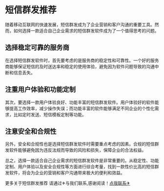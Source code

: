 # 短信群发推荐

随着移动互联网的快速发展，短信群发成为了企业营销和客户沟通的重要工具。然而，如何选择一款适合自己企业需求的短信群发软件成为了一个值得思考的问题。

## 选择稳定可靠的服务商

在选择短信群发软件时，首先要考虑的是服务商的稳定性和可靠性。一个好的服务商能够保证短信的及时送达率和稳定的使用体验，避免因为软件问题导致的沟通中断和信息丢失。

## 注重用户体验和功能定制

其次，要选择一款用户体验良好、功能丰富的短信群发软件。用户体验好的软件能够提高工作效率，减少操作失误；而功能丰富的软件能够满足不同企业的个性化需求，比如定时发送、短信模板定制等功能。

## 注意安全和合规性

另外，安全和合规性也是选择短信群发软件时需要重点考虑的因素。合规的短信群发软件能够避免因为违反法规而导致的风险和损失，保障企业的合法权益。

总之，选择一款适合自己企业需求的短信群发软件是非常重要的。从稳定性、功能定制、用户体验以及安全合规性等方面进行综合考量，找到一款性价比高的短信群发软件，将会为企业的营销和客户沟通带来极大的便利和效益。

更多关于短信群发推荐 请通过✈与我们联系,感谢阅读！[点我联系✈](https://edge.G208.com)